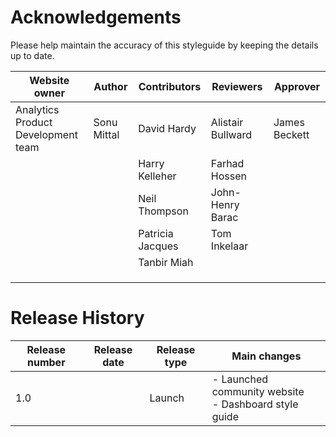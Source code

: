 # Acknowledgements

Please help maintain the accuracy of this styleguide by keeping the details up to date.

| Website owner                      | Author      | Contributors     | Reviewers         | Approver      |
| ---------------------------------- | ----------- | ---------------- | ----------------- | ------------- |
| Analytics Product Development team | Sonu Mittal | David Hardy      | Alistair Bullward | James Beckett |
|                                    |             | Harry Kelleher   | Farhad Hossen     |               |
|                                    |             | Neil Thompson    | John-Henry Barac  |               |
|                                    |             | Patricia Jacques | Tom Inkelaar      |               |
|                                    |             | Tanbir Miah      |                   |               |
|                                    |             |                  |                   |               |
|                                    |             |                  |                   |               |
|                                    |             |                  |                   |               |



# Release History

| Release number | Release date | Release type | Main changes                                             |
| -------------- | ------------ | ------------ | -------------------------------------------------------- |
| 1.0            |              | Launch       | - Launched community website <br> - Dashboard style guide|